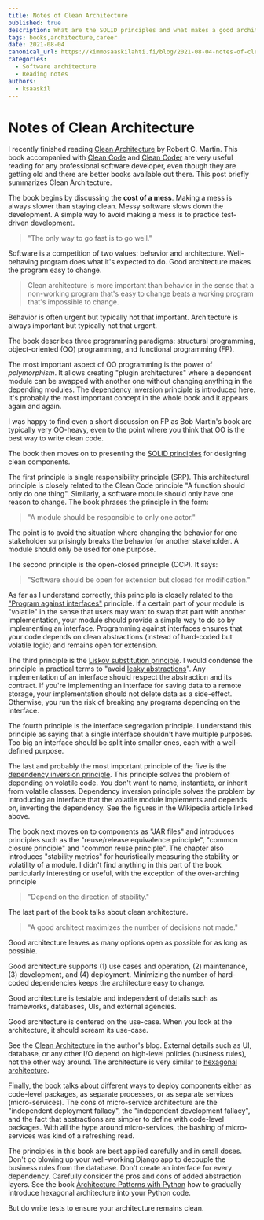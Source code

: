```yaml
---
title: Notes of Clean Architecture
published: true
description: What are the SOLID principles and what makes a good architecture
tags: books,architecture,career
date: 2021-08-04
canonical_url: https://kimmosaaskilahti.fi/blog/2021-08-04-notes-of-clean-architecture/
categories:
  - Software architecture
  - Reading notes
authors:
  - ksaaskil
---
```


# Notes of Clean Architecture

I recently finished reading [Clean Architecture](https://www.goodreads.com/book/show/18043011-clean-architecture) by Robert C. Martin. This book accompanied with [Clean Code](https://www.goodreads.com/book/show/3735293-clean-code) and [Clean Coder](https://www.goodreads.com/book/show/10284614-the-clean-coder) are very useful reading for any professional software developer, even though they are getting old and there are better books available out there. This post briefly summarizes Clean Architecture.

<!-- more -->

The book begins by discussing the __cost of a mess__.  Making a mess is always slower than staying clean. Messy software slows down the development. A simple way to avoid making a mess is to practice test-driven development.

> "The only way to go fast is to go well."

Software is a competition of two values: behavior and architecture. Well-behaving program does what it's expected to do. Good architecture makes the program easy to change.

> Clean architecture is more important than behavior in the sense that a non-working program that's easy to change beats a working program that's impossible to change. 

Behavior is often urgent but typically not that important. Architecture is always important but typically not that urgent.

The book describes three programming paradigms: structural programming, object-oriented (OO) programming, and functional programming (FP).

The most important aspect of OO programming is the power of _polymorphism_. It allows creating "plugin architectures" where a dependent module can be swapped with another one without changing anything in the depending modules. The [dependency inversion](https://en.wikipedia.org/wiki/Dependency_inversion_principle) principle is introduced here. It's probably the most important concept in the whole book and it appears again and again.

I was happy to find even a short discussion on FP as Bob Martin's book are typically very OO-heavy, even to the point where you think that OO is the best way to write clean code.

The book then moves on to presenting the [SOLID principles](https://en.wikipedia.org/wiki/SOLID) for designing clean components.

The first principle is single responsibility principle (SRP). This architectural principle is closely related to the Clean Code principle "A function should only do one thing". Similarly, a software module should only have one reason to change. The book phrases the principle in the form:

> "A module should be responsible to only one actor."

The point is to avoid the situation where changing the behavior for one stakeholder surprisingly breaks the behavior for another stakeholder. A module should only be used for one purpose.

The second principle is the open-closed principle (OCP). It says:

> "Software should be open for extension but closed for modification."

As far as I understand correctly, this principle is closely related to the ["Program against interfaces"](https://stackoverflow.com/questions/383947/what-does-it-mean-to-program-to-an-interface) principle. If a certain part of your module is "volatile" in the sense that users may want to swap that part with another implementation, your module should provide a simple way to do so by implementing an interface. Programming against interfaces ensures that your code depends on clean abstractions (instead of hard-coded but volatile logic) and remains open for extension.

The third principle is the [Liskov substitution principle](https://en.wikipedia.org/wiki/Liskov_substitution_principle). I would condense the principle in practical terms to "avoid [leaky abstractions](https://www.joelonsoftware.com/2002/11/11/the-law-of-leaky-abstractions/)". Any implementation of an interface should respect the abstraction and its contract. If you're implementing an interface for saving data to a remote storage, your implementation should not delete data as a side-effect. Otherwise, you run the risk of breaking any programs depending on the interface.

The fourth principle is the interface segregation principle. I understand this principle as saying that a single interface shouldn't have multiple purposes. Too big an interface should be split into smaller ones, each with a well-defined purpose.

The last and probably the most important principle of the five is the [dependency inversion principle](https://en.wikipedia.org/wiki/Dependency_inversion_principle). This principle solves the problem of depending on volatile code. You don't want to name, instantiate, or inherit from volatile classes. Dependency inversion principle solves the problem by introducing an interface that the volatile module implements and depends on, inverting the dependency. See the figures in the Wikipedia article linked above.

The book next moves on to components as "JAR files" and introduces principles such as the "reuse/release equivalence principle", "common closure principle" and "common reuse principle". The chapter also introduces "stability metrics" for heuristically measuring the stability or volatility of a module. I didn't find anything in this part of the book particularly interesting or useful, with the exception of the over-arching principle

> "Depend on the direction of stability."

The last part of the book talks about clean architecture.

> "A good architect maximizes the number of decisions not made."

Good architecture leaves as many options open as possible for as long as possible.

Good architecture supports (1) use cases and operation, (2) maintenance, (3) development, and (4) deployment. Minimizing the number of hard-coded dependencies keeps the architecture easy to change.

Good architecture is testable and independent of details such as frameworks, databases, UIs, and external agencies.

Good architecture is centered on the use-case. When you look at the architecture, it should scream its use-case.

See the [Clean Architecture](https://blog.cleancoder.com/uncle-bob/2012/08/13/the-clean-architecture.html) in the author's blog. External details such as UI, database, or any other I/O depend on high-level policies (business rules), not the other way around. The architecture is very similar to [hexagonal architecture](https://netflixtechblog.com/ready-for-changes-with-hexagonal-architecture-b315ec967749).

Finally, the book talks about different ways to deploy components either as code-level packages, as separate processes, or as separate services (micro-services). The cons of micro-service architecture are the "independent deployment fallacy", the "independent development fallacy", and the fact that abstractions are simpler to define with code-level packages. With all the hype around micro-services, the bashing of micro-services was kind of a refreshing read.

The principles in this book are best applied carefully and in small doses. Don't go blowing up your well-working Django app to decouple the business rules from the database. Don't create an interface for every dependency. Carefully consider the pros and cons of added abstraction layers. See the book [Architecture Patterns with Python](https://www.oreilly.com/library/view/architecture-patterns-with/9781492052197/) how to gradually introduce hexagonal architecture into your Python code.

But do write tests to ensure your architecture remains clean.
